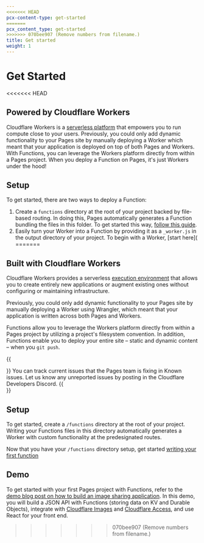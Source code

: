 ```yaml
---
<<<<<<< HEAD
pcx-content-type: get-started
=======
pcx_content_type: get-started
>>>>>>> 070bee907 (Remove numbers from filename.)
title: Get started
weight: 1
---
```


# Get Started

<<<<<<< HEAD
## Powered by Cloudflare Workers

Cloudflare Workers is a [serverless platform](https://www.cloudflare.com/en-gb/learning/serverless/what-is-serverless/) that empowers you to run compute close to your users. Previously, you could only add dynamic functionality to your Pages site by manually deploying a Worker which meant that your application is deployed on top of both Pages and Workers. With Functions, you can leverage the Workers platform directly from within a Pages project. When you deploy a Function on Pages, it's just Workers under the hood!

## Setup
To get started, there are two ways to deploy a Function: 
1. Create a `functions` directory at the root of your project backed by file-based routing. In doing this, Pages automatically generates a Function bundling the files in this folder. To get started this way, [follow this guide](/pages/platform/functions/first-function/). 
2. Easily turn your Worker into a Function by providing it as a `_worker.js` in the output directory of your project. To begin with a Worker, [start here](<link> 
=======
## Built with Cloudflare Workers

Cloudflare Workers provides a serverless [execution environment](https://www.cloudflare.com/en-gb/learning/serverless/what-is-serverless/) that allows you to create entirely new applications or augment existing ones without configuring or maintaining infrastructure.

Previously, you could only add dynamic functionality to your Pages site by manually deploying a Worker using Wrangler, which meant that your application is written across both Pages and Workers. 

Functions allow you to leverage the Workers platform directly from within a Pages project by utilizing a project's filesystem convention. In addition, Functions enable you to deploy your entire site – static and dynamic content – when you `git push`.

{{<Aside type="note" header="Functions is currently in beta">}}
You can track current issues that the Pages team is fixing in Known issues. Let us know any unreported issues by posting in the Cloudflare Developers Discord.
{{</Aside>}}

## Setup

To get started, create a `/functions` directory at the root of your project. Writing your Functions files in this directory automatically generates a Worker with custom functionality at the predesignated routes.

Now that you have your `/functions` directory setup, get started [writing your first function](/pages/platform/functions/first-function/)

## Demo

To get started with your first Pages project with Functions, refer to the [demo blog post on how to build an image sharing application](http://blog.cloudflare.com/building-full-stack-with-pages). In this demo, you will build a JSON API with Functions (storing data on KV and Durable Objects), integrate with [Cloudflare Images](/images/) and [Cloudflare Access](/cloudflare-one/), and use React for your front end.
>>>>>>> 070bee907 (Remove numbers from filename.)
